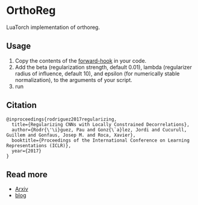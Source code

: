 # OrthoReg
LuaTorch implementation of orthoreg.

## Usage
1. Copy the contents of the [forward-hook](https://github.com/prlz77/orthoreg/blob/master/forward-hook.lua) in your code.
2. Add the beta (regularization strength, default 0.01), lambda (regularizer radius of influence, default 10), and epsilon (for numerically stable normalization), to the arguments of your script.
3. run

## Citation
```
@inproceedings{rodriguez2017regularizing,
  title={Regularizing CNNs with Locally Constrained Decorrelations},
  author={Rodr{\'\i}guez, Pau and Gonz{\`a}lez, Jordi and Cucurull, Guillem and Gonfaus, Josep M. and Roca, Xavier},
  booktitle={Proceedings of the International Conference on Learning Representations (ICLR)},
  year={2017}
}
```

## Read more
* [Arxiv](https://arxiv.org/pdf/1611.01967)
* [blog](https://prlz77.github.io/iclr2017-paper/)
